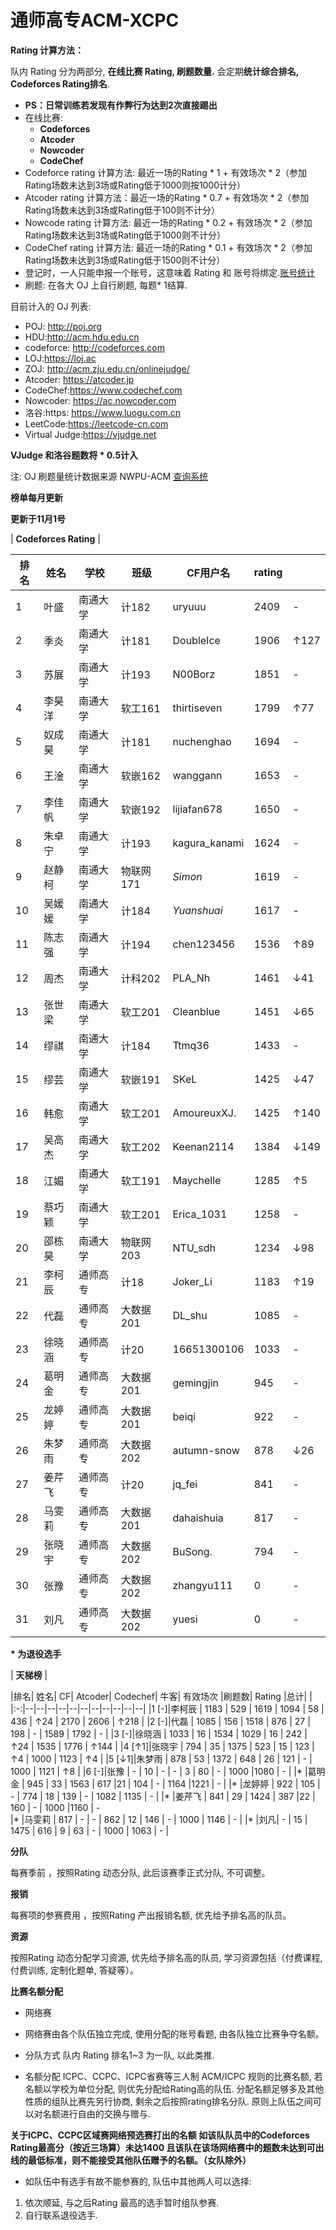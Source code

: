 # 通师高专ACM-XCPC

**Rating 计算方法：**

队内 Rating 分为两部分, **在线比赛 Rating, 刷题数量.** 会定期**统计综合排名, Codeforces Rating排名**.

 - **PS：日常训练若发现有作弊行为达到2次直接踢出**
 - 在线比赛:
    - **Codeforces** 
    - **Atcoder**
    - **Nowcoder**
    - **CodeChef**
 - Codeforce rating 计算方法: 最近一场的Rating * 1 + 有效场次 * 2（参加Rating场数未达到3场或Rating低于1000则按1000计分）
 - Atcoder rating 计算方法：最近一场的Rating * 0.7 + 有效场次 * 2（参加Rating场数未达到3场或Rating低于100则不计分）
 - Nowcode rating 计算方法: 最近一场的Rating * 0.2 + 有效场次 * 2（参加Rating场数未达到3场或Rating低于1000则不计分）
 - CodeChef rating 计算方法: 最近一场的Rating * 0.1 + 有效场次 * 2（参加Rating场数未达到3场或Rating低于1500则不计分）
 - 登记时，一人只能申报一个账号，这意味着 Rating 和 账号将绑定.[账号统计](https://docs.qq.com/sheet/DYVRwTFhzYWtwZXNX?groupUin=2c50vMuLDKF6Uxpa3LKXwg%3D%3D&tdsourcetag=s_macqq_aiomsg&tab=BB08J2)
 - 刷题: 在各大 OJ 上自行刷题, 每题* 1结算.

  目前计入的 OJ 列表:

 - POJ: http://poj.org
 - HDU:http://acm.hdu.edu.cn 
 - codeforce: http://codeforces.com 
 - LOJ:https://loj.ac 
 - ZOJ: http://acm.zju.edu.cn/onlinejudge/
 - Atcoder: https://atcoder.jp 
 - CodeChef:https://www.codechef.com 
 - Nowcoder: https://ac.nowcoder.com
 - 洛谷:https: https://www.luogu.com.cn
 - LeetCode:https://leetcode-cn.com
 - Virtual Judge:https://vjudge.net


**VJudge 和洛谷题数将 * 0.5计入**

注: OJ 刷题量统计数据来源 NWPU-ACM [查询系统](https://ojhunt.com/statistics)

**榜单每月更新**

**更新于11月1号**

|  **Codeforces      Rating** |


|排名  |姓名|学校|班级|CF用户名|rating| |
|--|--|--|--|--|--|--|
|1  | 叶盛 |南通大学   |计182  | uryuuu |2409  | - |
| 2 |季炎  |  南通大学 |计181  |DoubleIce  |1906  | ↑127 |
| 3 | 苏展 | 南通大学  | 计193 | N00Borz |1851  | - |
| 4 |李昊洋  |  南通大学 | 软工161 | thirtiseven | 1799| ↑77|
| 5 | 奴成昊 | 南通大学  |计181  | nuchenghao |1694  | - |
| 6 |王淦  | 南通大学  | 软嵌162 |wanggann  | 1653 | - |
| 7 | 李佳帆 | 南通大学  |软嵌192  |lijiafan678  |1650  |  - |
| 8 | 朱卓宁 |南通大学   |计193  |kagura_kanami  | 1624 | -  |
|9  | 赵静柯 | 南通大学  | 物联网171 | _Simon_ | 1619 | - |
|10  | 吴媛媛 | 南通大学  |计184  | _Yuanshuai_ | 1617 | - |
| 11 |陈志强  | 南通大学  |计194  | chen123456 |1536  | ↑89 |
| 12 |周杰  | 南通大学  | 计科202 |PLA_Nh  | 1461 | ↓41 |
| 13 |张世梁  | 南通大学  |软工201  |Cleanblue  |1451 |↓65  |
| 14 | 缪祺 |南通大学   | 计184 | Ttmq36 |1433  |-  |
| 15 |缪芸  | 南通大学  |软嵌191  | SKeL | 1425 | ↓47 |
| 16 |韩愈  | 南通大学  |  软工201| AmoureuxXJ. | 1425 |↑140  |
|17  | 吴高杰 |南通大学   | 软工202 | Keenan2114 | 1384 |↓149  |
|18  | 江媚 | 南通大学  | 软工191 |Maychelle  | 1285 | ↑5 |
|19  | 蔡巧颖 | 南通大学  |软工201  | Erica_1031 |1258  | - |
| 20 | 邵栋昊 |南通大学   |物联网203  | NTU_sdh | 1234 |↓98  |
| 21 | 李柯辰 | 通师高专  | 计18 | Joker_Li |  1183|↑19  |
| 22 | 代磊 | 通师高专  |大数据201  | DL_shu |1085  | - |
| 23 |徐晓涵  |  通师高专 | 计20 | 16651300106 | 1033 |-  |
| 24 | 葛明金 | 通师高专  |大数据201  |gemingjin  |945  | - |
| 25 |龙婷婷  | 通师高专  | 大数据201 |beiqi  |922  | - |
| 26 | 朱梦雨 | 通师高专  | 大数据202 | autumn-snow |878  |↓26  |
|27  |姜芹飞  | 通师高专  | 计20 |jq_fei  | 841 | - |
|28  |  马雯莉| 通师高专  | 大数据201 |dahaishuia  | 817 | -  |
|29  |张晓宇  | 通师高专  |大数据202  |BuSong.  |794  |-  |
|30  | 张豫 | 通师高专  | 大数据202 |zhangyu111  |0  | - |
| 31 |刘凡  |  通师高专 |大数据202  | yuesi |0  | - |




**\* 为退役选手**

|  **天梯榜** |


|排名|	姓名|	CF|	Atcoder|	Codechef|	牛客|	有效场次	|刷题数|		Rating	 |总计| |
|:-:|--|--|--|--|--|--|--|--|--|--|--|
|1 [-]|李柯辰	|	1183 |	529	| 1619	| 1094	| 58	 	|  436	|	↑24	| 2170	|	2606	| ↑218	|
|2 [-]|代磊		|	1085	 |	156	| 1518	|	876	| 27		|	198	|	-	| 1589	|	1792	|   -	|
|3 [-]|徐晓涵	|	1033	 |	16	| 1534	| 1029	|	16	|	242	| ↑24	| 1535	|  1776		|	↑144	|
|4 [↑1]|张晓宇	|	794	 |	35	| 1375	|	523	|	15	|	123	|	↑4	| 1000	|	1123	|	↑4	|
|5 [↓1]|朱梦雨	|	878	 |	53	| 1372	|	648		|	26	|	121	|	-	| 1000 	|	1121	|	↑8	|
|6 [-]|张豫	|	-		 |	10	|	-		|	-		|	3		|	80	|  -		| 1000	|1080		|	-		|
|* |葛明金	|	945	 |	33	| 1563	|	617	|21		| 104	|	-	| 1164	|1221		| -		|
|* |龙婷婷	|	922	 |	105	|	-		|	774	|	18	|  139	|	-	| 1082	|	1135	|	-	|
|* |姜芹飞	|	841	 |	29	|	1424	|	387	|22		|	160	|	-		| 1000	|1160		|	-	
|* |马雯莉	|	817	 |	-	| -	|	862	|	12	|	146	|	- | 1000	|	1146	|	-	|
|* |刘凡|	-		 |	15	| 1475	|	616	|	9		|   63	|	-		| 1000	|	1063	|	-	|

 **分队**
 
每赛季前 ，按照Rating 动态分队, 此后该赛季正式分队, 不可调整。

**报销**
 
每赛项的参赛费用 ，按照Rating 产出报销名额, 优先给予排名高的队员。


**资源**
 
按照Rating 动态分配学习资源, 优先给予排名高的队员, 学习资源包括（付费课程, 付费训练, 定制化题单, 答疑等）。

**比赛名额分配**

 -  网络赛

 - 网络赛由各个队伍独立完成, 使用分配的账号看题, 由各队独立比赛争夺名额。

 - 分队方式
队内 Rating 排名1~3 为一队, 以此类推.

- 名额分配
ICPC、CCPC、ICPC省赛等三人制 ACM/ICPC 规则的比赛名额, 若名额以学校为单位分配, 则优先分配给Rating高的队伍.
分配名额足够多及其他性质的组队比赛先另行协商, 剩余之后按照rating排名分队.
原则上队伍之间可以对名额进行自由的交换与赠与.

**关于ICPC、CCPC区域赛网络预选赛打出的名额 如该队队员中的Codeforces Rating最高分（按近三场算）未达1400 且该队在该场网络赛中的题数未达到可出线的最低标准，则不能接受其他队伍赠予的名额。（女队除外）**

- 如队伍中有选手有故不能参赛的, 队伍中其他两人可以选择:
1. 依次顺延, 与之后Rating 最高的选手暂时组队参赛.
2. 自行联系退役选手.
